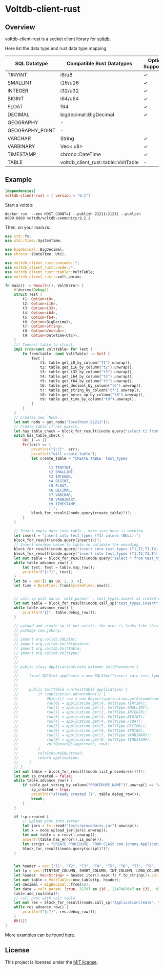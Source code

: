 # Voltdb-client-rust

## Overview

voltdb-client-rust is a socket client library for [voltdb].


Here list the data type and rust data type mapping 

| SQL Datatype 	| Compatible Rust Datatypes 	| Option Supported 	|
|---	|---	|---	|
| TINYINT 	| i8/u8 	|  ✓	|
| SMALLINT 	| i16/u16 	|  ✓	|
| INTEGER 	| i32/u32 	|  ✓	|
| BIGINT 	| i64/u64 	|  ✓	|
| FLOAT 	| f64 	|  ✓	|
| DECIMAL 	| bigdecimal::BigDecimal 	|  ✓	|
| GEOGRAPHY 	| - 	|  	|
| GEOGRAPHY_POINT 	| - 	|  	|
| VARCHAR 	| String 	| ✓ 	|
| VARBINARY 	| Vec< u8> 	|  ✓	|
| TIMESTAMP 	| chrono::DateTime 	|  ✓	|
| TABLE 	| voltdb_client_rust::table::VoltTable 	|  -	|

[voltdb]: https://github.com/VoltDB/voltdb
[mit-badge]: https://img.shields.io/badge/license-MIT-blue.svg

## Example


```toml
[dependencies]
voltdb-client-rust = { version = "0.1"}
```
Start a voltdb:
```
docker run  --env HOST_COUNT=1 --publish 21211:21211 --publish 8080:8080 voltdb/voltdb-community:9.2.1
```
Then, on your main.rs:

```rust
use std::fs;
use std::time::SystemTime;

use bigdecimal::BigDecimal;
use chrono::{DateTime, Utc};

use voltdb_client_rust::encode::*;
use voltdb_client_rust::node::*;
use voltdb_client_rust::table::VoltTable;
use voltdb_client_rust::volt_param;

fn main() -> Result<(), VoltError> {
    #[derive(Debug)]
    struct Test {
        t1: Option<i8>,
        t2: Option<i16>,
        t3: Option<i32>,
        t4: Option<i64>,
        t5: Option<f64>,
        t6: Option<BigDecimal>,
        t7: Option<String>,
        t8: Option<Vec<u8>>,
        t9: Option<DateTime<Utc>>,
    }
    /// Convert table to struct.
    impl From<&mut VoltTable> for Test {
        fn from(table: &mut VoltTable) -> Self {
            Test {
                t1: table.get_i8_by_column("T1").unwrap(),
                t2: table.get_i16_by_column("t2").unwrap(),
                t3: table.get_i32_by_column("t3").unwrap(),
                t4: table.get_i64_by_column("t4").unwrap(),
                t5: table.get_f64_by_column("t5").unwrap(),
                t6: table.get_decimal_by_column("t6").unwrap(),
                t7: table.get_string_by_column("t7").unwrap(),
                t8: table.get_bytes_op_by_column("t8").unwrap(),
                t9: table.get_time_by_column("t9").unwrap(),
            }
        }
    }
    // Creates new `Node`.
    let mut node = get_node("localhost:21211")?;
    // Create table if not exists.
    let has_table_check = block_for_result(&node.query("select t1 from test_types limit 1")?);
    match has_table_check {
        Ok(_) => {}
        Err(err) => {
            println!("{:?}", err);
            println!("will create table");
            let create_table = "CREATE TABLE  test_types
                    (
                    t1 TINYINT,
                    t2 SMALLINT,
                    t3 INTEGER,
                    t4 BIGINT,
                    t5 FLOAT,
                    t6 DECIMAL,
                    t7 VARCHAR,
                    t8 VARBINARY,
                    t9 TIMESTAMP,
                    );";
            block_for_result(&node.query(create_table)?)?;
        }
    }

    // Insert empty data into table , make sure None is working.
    let insert = "insert into test_types (T1) values (NULL);";
    block_for_result(&node.query(insert)?)?;
    // Insert min/max value to table to validate the encoding.
    block_for_result(&node.query("insert into test_types (T1,T2,T3,T4) values (1, -32767, -2147483647, -9223372036854775807 );")?)?;
    block_for_result(&node.query("insert into test_types (T1,T2,T3,T4) values (1, 32767, 2147483647, 9223372036854775807 );")?)?;
    let mut table = block_for_result(&node.query("select * from test_types")?)?;
    while table.advance_row() {
        let test: Test = table.map_row();
        println!("{:?}", test);
    }
    let bs = vec![1 as u8, 2, 3, 4];
    let time = DateTime::from(SystemTime::now());


    // call sp with marco `volt_parma!` , test_types.insert is crated with table.
    let mut table = block_for_result(&node.call_sp("test_types.insert", volt_param![1,2,3,4,5,6,"7",bs,time])?)?;
    while table.advance_row() {
        println!("{}", table.debug_row());
    }

    // upload and create sp if not exists. the proc is looks like this
    // package com.johnny;
    //
    // import org.voltdb.SQLStmt;
    // import org.voltdb.VoltProcedure;
    // import org.voltdb.VoltTable;
    // import org.voltdb.VoltType;
    //
    //
    // public class ApplicationCreate extends VoltProcedure {
    //
    //     final SQLStmt appCreate = new SQLStmt("insert into test_types (T1,T2,T3,T4,T5,T6,T7,T8,T9) values (?,?,?,?,?,?,?,?,?);");
    //
    //
    //     public VoltTable run(VoltTable application) {
    //         if (application.advanceRow()) {
    //             Object[] row = new Object[application.getColumnCount()];
    //             row[0] = application.get(0, VoltType.TINYINT);
    //             row[1] = application.get(1, VoltType.SMALLINT);
    //             row[2] = application.get(2, VoltType.INTEGER);
    //             row[3] = application.get(3, VoltType.BIGINT);
    //             row[4] = application.get(4, VoltType.FLOAT);
    //             row[5] = application.get(5, VoltType.DECIMAL);
    //             row[6] = application.get(6, VoltType.STRING);
    //             row[7] = application.get(7, VoltType.VARBINARY);
    //             row[8] = application.get(8, VoltType.TIMESTAMP);
    //             voltQueueSQL(appCreate, row);
    //         }
    //         voltExecuteSQL(true);
    //         return application;
    //     }
    // }
    let mut table = block_for_result(&node.list_procedures()?)?;
    let mut sp_created = false;
    while table.advance_row() {
        if table.get_string_by_column("PROCEDURE_NAME")?.unwrap() == "ApplicationCreate" {
            sp_created = true;
            println!("already created {}", table.debug_row());
            break;
        }
    }

    if !sp_created {
        // upload proc into server
        let jars = fs::read("tests/procedures.jar").unwrap();
        let x = node.upload_jar(jars).unwrap();
        let mut table = x.recv().unwrap();
        assert!(table.has_error().is_none());
        let script = "CREATE PROCEDURE  FROM CLASS com.johnny.ApplicationCreate;";
        block_for_result(&node.query(script)?)?;
    }


    let header = vec!["T1", "T2", "T3", "T4", "T5", "T6", "T7", "T8", "T9"];
    let tp = vec![TINYINT_COLUMN, SHORT_COLUMN, INT_COLUMN, LONG_COLUMN, FLOAT_COLUMN, DECIMAL_COLUMN, STRING_COLUMN, VAR_BIN_COLUMN, TIMESTAMP_COLUMN];
    let header: Vec<String> = header.iter().map(|f| f.to_string()).collect::<Vec<String>>();
    let mut table = VoltTable::new_table(tp, header);
    let decimal = BigDecimal::from(16);
    let data = volt_param! {true, 32767 as i16 , 2147483647 as i32,  9223372036854775807 as i64 ,  15.0, decimal  , "17",bs, time   };
    table.add_row(data)?;
    // call proc with volt table
    let mut res = block_for_result(&node.call_sp("ApplicationCreate", volt_param![table])?)?;
    while res.advance_row() {
        println!("{:?}", res.debug_row());
    }
    Ok({})
}
```

More examples can be found [here][examples].


[examples]: https://github.com/johnnywale/voltdb-client-rust/blob/master/tests/integration_test.rs



## License

This project is licensed under the [MIT license].

[MIT license]: https://github.com/johnnywale/voltdb-client-rust/blob/master/LICENSE
